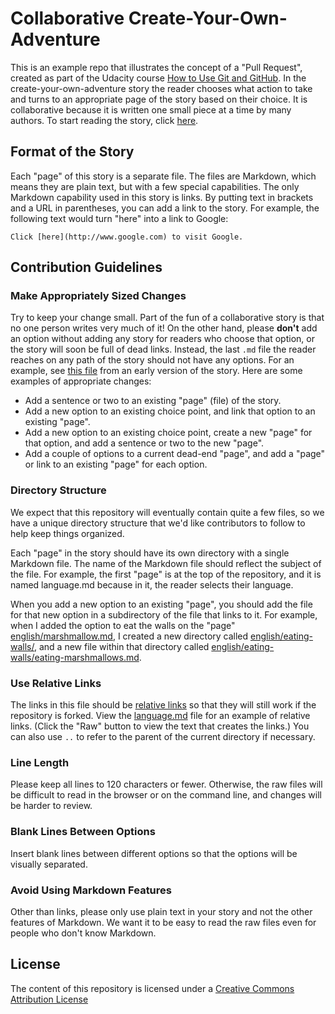 # Collaborative Create-Your-Own-Adventure

This is an example repo that illustrates the concept of a "Pull Request", created
as part of the Udacity course [How to Use Git and GitHub](https://www.udacity.com/course/how-to-use-git-and-github--ud775).
In the create-your-own-adventure story the reader chooses what action to take and
turns to an appropriate page of the story based on their choice.  It is collaborative
because it is written one small piece at a time by many authors.  To start reading
the story, click [here](language.md).

## Format of the Story

Each "page" of this story is a separate file.  The files are Markdown, which
means they are plain text, but with a few special capabilities.  The only
Markdown capability used in this story is links.  By putting text in brackets
and a URL in parentheses, you can add a link to the story.  For example, the
following text would turn "here" into a link to Google:

    Click [here](http://www.google.com) to visit Google.

## Contribution Guidelines

### Make Appropriately Sized Changes

Try to keep your change small.  Part of the fun of a collaborative story is
that no one person writes very much of it!  On the other hand, please **don't**
add an option without adding any story for readers who choose that option, or
the story will soon be full of dead links.  Instead, the last `.md` file the reader
reaches on any path of the story should not have any options.  For an example, see
[this file](https://github.com/udacity/create-your-own-adventure/blob/c4f2bf7caac641df1c979a2db056a532e0c93e23/english/light-fire/fire.md)
from an early version of the story.  Here are some examples of  appropriate changes:

* Add a sentence or two to an existing "page" (file) of the story.
* Add a new option to an existing choice point, and link that option to an
  existing "page".
* Add a new option to an existing choice point, create a new "page" for that
  option, and add a sentence or two to the new "page".
* Add a couple of options to a current dead-end "page", and add a "page" or link
  to an existing "page" for each option.


### Directory Structure

We expect that this repository will eventually contain quite a few files, so we
have a unique directory structure that we'd like contributors to follow to help
keep things organized.

Each "page" in the story should have its own directory with a single Markdown file.
The name of the Markdown file should reflect the subject of the file.  For example,
the first "page" is at the top of the repository, and it is named language.md because
in it, the reader selects their language.

When you add a new option to an existing "page", you should add the file for that new
option in a subdirectory of the file that links to it.  For example, when I added the option
to eat the walls on the "page" [english/marshmallow.md](english/marshmallow.md), I created
a new directory called [english/eating-walls/](english/eating-walls/), and a new file within
that directory called
[english/eating-walls/eating-marshmallows.md](english/eating-walls/eating-marshmallows.md).

### Use Relative Links

The links in this file should be [relative links](http://compugoddess.com/relative-vs-absolute-links/)
so that they will still work if the repository is forked.  View the [language.md](language.md)
file for an example of relative links.  (Click the "Raw" button to view the text that creates the
links.)  You can also use `..` to refer to the parent of the current directory if necessary.

### Line Length

Please keep all lines to 120 characters or fewer.  Otherwise, the raw files
will be difficult to read in the browser or on the command line, and changes
will be harder to review.

### Blank Lines Between Options

Insert blank lines between different options so that the options will be
visually separated.

### Avoid Using Markdown Features

Other than links, please only use plain text in your story and not the other
features of Markdown. We want it to be easy to read the raw files even for
people who don't know Markdown.

## License

The content of this repository is licensed under a [Creative Commons Attribution License](http://creativecommons.org/licenses/by/3.0/us/)
